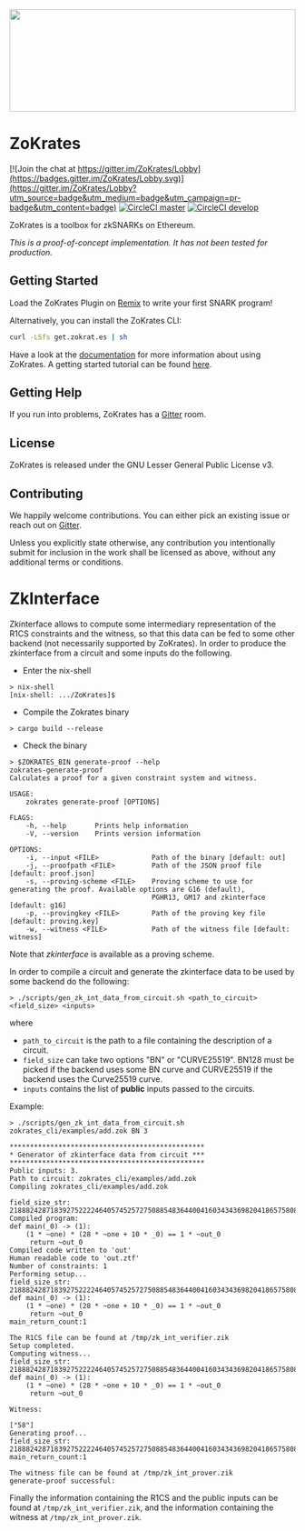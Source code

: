 
<img src="http://www.redaktion.tu-berlin.de/fileadmin/fg308/icons/projekte/logos/ZoKrates_logo.svg" width="100%" height="180">

# ZoKrates

[![Join the chat at https://gitter.im/ZoKrates/Lobby](https://badges.gitter.im/ZoKrates/Lobby.svg)](https://gitter.im/ZoKrates/Lobby?utm_source=badge&utm_medium=badge&utm_campaign=pr-badge&utm_content=badge)
[![CircleCI master](https://img.shields.io/circleci/project/github/Zokrates/ZoKrates/master.svg?label=master)](https://circleci.com/gh/Zokrates/ZoKrates/tree/master)
[![CircleCI develop](https://img.shields.io/circleci/project/github/Zokrates/ZoKrates/develop.svg?label=develop)](https://circleci.com/gh/Zokrates/ZoKrates/tree/develop)

ZoKrates is a toolbox for zkSNARKs on Ethereum.

_This is a proof-of-concept implementation. It has not been tested for production._

## Getting Started

Load the ZoKrates Plugin on [Remix](https://remix.ethereum.org) to write your first SNARK program!

Alternatively, you can install the ZoKrates CLI:

```bash
curl -LSfs get.zokrat.es | sh
```

Have a look at the [documentation](https://zokrates.github.io/) for more information about using ZoKrates.
A getting started tutorial can be found [here](https://zokrates.github.io/sha256example.html).

## Getting Help

If you run into problems, ZoKrates has a [Gitter](https://gitter.im/ZoKrates/Lobby) room.

## License

ZoKrates is released under the GNU Lesser General Public License v3.

## Contributing

We happily welcome contributions. You can either pick an existing issue or reach out on [Gitter](https://gitter.im/ZoKrates/Lobby).

Unless you explicitly state otherwise, any contribution you intentionally submit for inclusion in the work shall be licensed as above, without any additional terms or conditions.


# ZkInterface

Zkinterface allows to compute some intermediary representation of the R1CS constraints and the witness,
so that this data can be fed to some other backend (not necessarily supported by ZoKrates).
In order to produce the zkinterface from a circuit and some inputs do the following.

* Enter the nix-shell

```shell script
> nix-shell
[nix-shell: .../ZoKrates]$ 
```

* Compile the Zokrates binary 

```shell script
> cargo build --release

```

* Check the binary
```shell script
> $ZOKRATES_BIN generate-proof --help
zokrates-generate-proof 
Calculates a proof for a given constraint system and witness.

USAGE:
    zokrates generate-proof [OPTIONS]

FLAGS:
    -h, --help       Prints help information
    -V, --version    Prints version information

OPTIONS:
    -i, --input <FILE>             Path of the binary [default: out]
    -j, --proofpath <FILE>         Path of the JSON proof file [default: proof.json]
    -s, --proving-scheme <FILE>    Proving scheme to use for generating the proof. Available options are G16 (default),
                                   PGHR13, GM17 and zkinterface [default: g16]
    -p, --provingkey <FILE>        Path of the proving key file [default: proving.key]
    -w, --witness <FILE>           Path of the witness file [default: witness]
```

Note that *zkinterface* is available as a proving scheme.


In order to compile a circuit and generate the zkinterface data to be used by
some backend do the following: 

```shell script
> ./scripts/gen_zk_int_data_from_circuit.sh <path_to_circuit> <field_size> <inputs>
```

where
* `path_to_circuit` is the path to a file containing the description of a circuit.
*  `field_size` can take two options "BN" or "CURVE25519". BN128 must be picked if the 
backend uses some BN curve and CURVE25519 if the backend uses the Curve25519 curve.
* `inputs` contains the list of **public** inputs passed to the circuits.

Example:

```
> ./scripts/gen_zk_int_data_from_circuit.sh zokrates_cli/examples/add.zok BN 3

************************************************
* Generator of zkinterface data from circuit ***
************************************************
Public inputs: 3.
Path to circuit: zokrates_cli/examples/add.zok
Compiling zokrates_cli/examples/add.zok

field_size_str: 21888242871839275222246405745257275088548364400416034343698204186575808495617
Compiled program:
def main(_0) -> (1):
	(1 * ~one) * (28 * ~one + 10 * _0) == 1 * ~out_0
	 return ~out_0
Compiled code written to 'out'
Human readable code to 'out.ztf'
Number of constraints: 1
Performing setup...
field_size_str: 21888242871839275222246405745257275088548364400416034343698204186575808495617
def main(_0) -> (1):
	(1 * ~one) * (28 * ~one + 10 * _0) == 1 * ~out_0
	 return ~out_0
main_return_count:1

The R1CS file can be found at /tmp/zk_int_verifier.zik
Setup completed.
Computing witness...
field_size_str: 21888242871839275222246405745257275088548364400416034343698204186575808495617
def main(_0) -> (1):
	(1 * ~one) * (28 * ~one + 10 * _0) == 1 * ~out_0
	 return ~out_0

Witness: 

["58"]
Generating proof...
field_size_str: 21888242871839275222246405745257275088548364400416034343698204186575808495617
main_return_count:1

The witness file can be found at /tmp/zk_int_prover.zik
generate-proof successful: 
```

Finally the information containing the R1CS and the public inputs can be found at `/tmp/zk_int_verifier.zik`,
and the information containing the witness at `/tmp/zk_int_prover.zik`.
